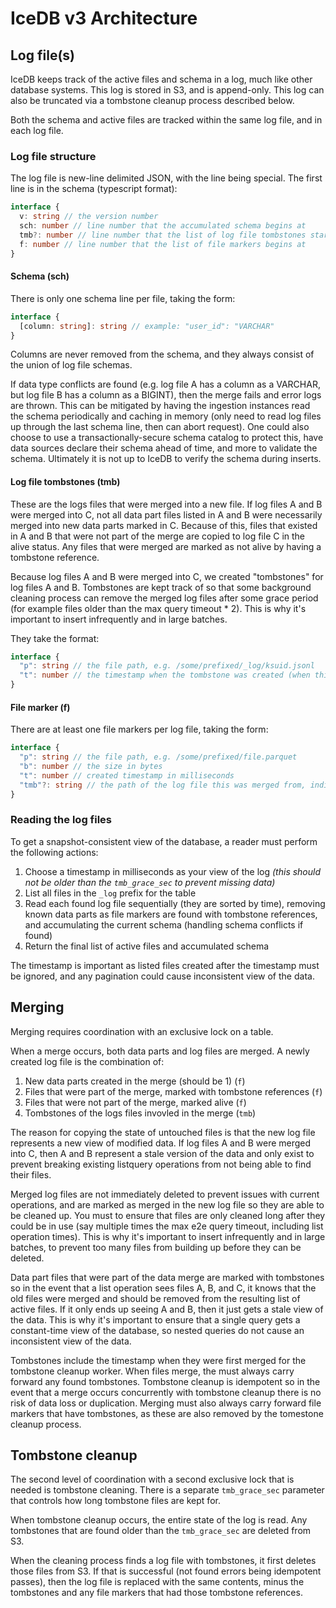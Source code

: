 # IceDB v3 Architecture

## Log file(s)

IceDB keeps track of the active files and schema in a log, much like other database systems. This log is stored in S3, and is append-only. This log can also be truncated via a tombstone cleanup process described below.

Both the schema and active files are tracked within the same log file, and in each log file.

### Log file structure

The log file is new-line delimited JSON, with the line being special. The first line is in the schema (typescript format):

```ts
interface {
  v: string // the version number
  sch: number // line number that the accumulated schema begins at
  tmb?: number // line number that the list of log file tombstones start at
  f: number // line number that the list of file markers begins at
}
```

#### Schema (sch)

There is only one schema line per file, taking the form:

```ts
interface {
  [column: string]: string // example: "user_id": "VARCHAR"
}
```

Columns are never removed from the schema, and they always consist of the union of log file schemas.

If data type conflicts are found (e.g. log file A has a column as a VARCHAR, but log file B has a column as a BIGINT), then the merge fails and error logs are thrown. This can be mitigated by having the ingestion instances read the schema periodically and caching in memory (only need to read log files up through the last schema line, then can abort request). One could also choose to use a transactionally-secure schema catalog to protect this, have data sources declare their schema ahead of time, and more to validate the schema. Ultimately it is not up to IceDB to verify the schema during inserts.

#### Log file tombstones (tmb)

These are the logs files that were merged into a new file. If log files A and B were merged into C, not all data part files listed in A and B were necessarily merged into new data parts marked in C. Because of this, files that existed in A and B that were not part of the merge are copied to log file C in the alive status. Any files that were merged are marked as not alive by having a tombstone reference.

Because log files A and B were merged into C, we created "tombstones" for log files A and B. Tombstones are kept track of so that some background cleaning process can remove the merged log files after some grace period (for example files older than the max query timeout * 2). This is why it's important to insert infrequently and in large batches.

They take the format:

```ts
interface {
  "p": string // the file path, e.g. /some/prefixed/_log/ksuid.jsonl
  "t": number // the timestamp when the tombstone was created (when this log file was first part of a merge)
}
```

#### File marker (f)

There are at least one file markers per log file, taking the form:

```ts
interface {
  "p": string // the file path, e.g. /some/prefixed/file.parquet
  "b": number // the size in bytes
  "t": number // created timestamp in milliseconds
  "tmb"?: string // the path of the log file this was merged from, indicating that this file is not alive. When tombstone cleanup updates this log file it will also delete this file marker
}
```

### Reading the log files

To get a snapshot-consistent view of the database, a reader must perform the following actions:

1. Choose a timestamp in milliseconds as your view of the log *(this should not be older than the `tmb_grace_sec` to prevent missing data)*
2. List all files in the `_log` prefix for the table
3. Read each found log file sequentially (they are sorted by time), removing known data parts as file markers are found with tombstone references, and accumulating the current schema (handling schema conflicts if found)
4. Return the final list of active files and accumulated schema

The timestamp is important as listed files created after the timestamp must be ignored, and any pagination could cause inconsistent view of the data.

## Merging

Merging requires coordination with an exclusive lock on a table.

When a merge occurs, both data parts and log files are merged. A newly created log file is the combination of:

1. New data parts created in the merge (should be 1) (`f`)
2. Files that were part of the merge, marked with tombstone references (`f`)
3. Files that were not part of the merge, marked alive (`f`)
4. Tombstones of the logs files invovled in the merge (`tmb`)

The reason for copying the state of untouched files is that the new log file represents a new view of modified data. If log files A and B were merged into C, then A and B represent a stale version of the data and only exist to prevent breaking existing listquery operations from not being able to find their files.

Merged log files are not immediately deleted to prevent issues with current operations, and are marked as merged in the new log file so they are able to be cleaned up. You must to ensure that files are only cleaned long after they could be in use (say multiple times the max e2e query timeout, including list operation times). This is why it's important to insert infrequently and in large batches, to prevent too many files from building up before they can be deleted.

Data part files that were part of the data merge are marked with tombstones so in the event that a list operation sees files A, B, and C, it knows that the old files were merged and should be removed from the resulting list of active files. If it only ends up seeing A and B, then it just gets a stale view of the data. This is why it's important to ensure that a single query gets a constant-time view of the database, so nested queries do not cause an inconsistent view of the data.

Tombstones include the timestamp when they were first merged for the tombstone cleanup worker. When files merge, the must always carry forward any found tombstones. Tombstone cleanup is idempotent so in the event that a merge occurs concurrently with tombstone cleanup there is no risk of data loss or duplication. Merging must also always carry forward file markers that have tombstones, as these are also removed by the tomestone cleanup process.

## Tombstone cleanup

The second level of coordination with a second exclusive lock that is needed is tombstone cleaning. There is a separate `tmb_grace_sec` parameter that controls how long tombstone files are kept for.

When tombstone cleanup occurs, the entire state of the log is read. Any tombstones that are found older than the `tmb_grace_sec` are deleted from S3.

When the cleaning process finds a log file with tombstones, it first deletes those files from S3. If that is successful (not found errors being idempotent passes), then the log file is replaced with the same contents, minus the tombstones and any file markers that had those tombstone references.
